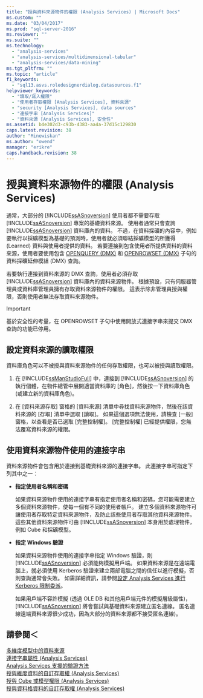 ```yaml
---
title: "授與資料來源物件的權限 (Analysis Services) | Microsoft Docs"
ms.custom: ""
ms.date: "03/04/2017"
ms.prod: "sql-server-2016"
ms.reviewer: ""
ms.suite: ""
ms.technology: 
  - "analysis-services"
  - "analysis-services/multidimensional-tabular"
  - "analysis-services/data-mining"
ms.tgt_pltfrm: ""
ms.topic: "article"
f1_keywords: 
  - "sql13.asvs.roledesignerdialog.datasources.f1"
helpviewer_keywords: 
  - "讀取/寫入權限"
  - "使用者存取權限 [Analysis Services], 資料來源"
  - "security [Analysis Services], data sources"
  - "連接字串 [Analysis Services]"
  - "資料來源 [Analysis Services], 安全性"
ms.assetid: b4e302d3-c93b-4383-aa4a-37d15c129830
caps.latest.revision: 38
author: "Minewiskan"
ms.author: "owend"
manager: "erikre"
caps.handback.revision: 38
---
```

# 授與資料來源物件的權限 (Analysis Services)
  通常，大部分的 [!INCLUDE[ssASnoversion](../../includes/ssasnoversion-md.md)] 使用者都不需要存取 [!INCLUDE[ssASnoversion](../../includes/ssasnoversion-md.md)] 專案的基礎資料來源。 使用者通常只會查詢 [!INCLUDE[ssASnoversion](../../includes/ssasnoversion-md.md)] 資料庫內的資料。 不過，在資料採礦的內容中，例如要執行以採礦模型為基礎的預測時，使用者就必須聯結採礦模型的所獲得 (Learned) 資料與使用者提供的資料。 若要連接到包含使用者所提供資料的資料來源，使用者要使用包含 [OPENQUERY &#40;DMX&#41;](../Topic/OPENQUERY%20\(DMX\).md) 和 [OPENROWSET &#40;DMX&#41;](../Topic/OPENROWSET%20\(DMX\).md) 子句的資料採礦延伸模組 (DMX) 查詢。  
  
 若要執行連接到資料來源的 DMX 查詢，使用者必須存取 [!INCLUDE[ssASnoversion](../../includes/ssasnoversion-md.md)] 資料庫內的資料來源物件。 根據預設，只有伺服器管理員或資料庫管理員擁有存取資料來源物件的權限。 這表示除非管理員授與權限，否則使用者無法存取資料來源物件。  
  
> [!IMPORTANT]  
>  基於安全性的考量，在 OPENROWSET 子句中使用開放式連接字串來提交 DMX 查詢的功能已停用。  
  
## 設定資料來源的讀取權限  
 資料庫角色可以不被授與資料來源物件的任何存取權限，也可以被授與讀取權限。  
  
1.  在 [!INCLUDE[ssManStudioFull](../../includes/ssmanstudiofull-md.md)] 中，連接到 [!INCLUDE[ssASnoversion](../../includes/ssasnoversion-md.md)] 的執行個體，在物件總管中展開適當資料庫的 [角色]，然後按一下資料庫角色 (或建立新的資料庫角色)。  
  
2.  在 [資料來源存取] 窗格的 [資料來源] 清單中尋找資料來源物件，然後在該資料來源的 [存取] 清單中選取 [讀取]。 如果這個選項無法使用，請檢查 [一般] 窗格，以查看是否已選取 [完整控制權]。 [完整控制權] 已經提供權限，您無法覆寫資料來源的權限。  
  
## 使用資料來源物件使用的連接字串  
 資料來源物件會包含用於連接到基礎資料來源的連接字串。 此連接字串可指定下列其中之一：  
  
-   **指定使用者名稱和密碼**  
  
     如果資料來源物件使用的連接字串有指定使用者名稱和密碼，您可能需要建立多個資料來源物件，使每一個有不同的使用者帳戶。 建立多個資料來源物件可讓使用者存取特定資料來源物件，及防止該些使用者存取其他資料來源物件。 這些其他資料來源物件可由 [!INCLUDE[ssASnoversion](../../includes/ssasnoversion-md.md)] 本身用於處理物件，例如 Cube 和採礦模型。  
  
-   **指定 Windows 驗證**  
  
     如果資料來源物件使用的連接字串指定 Windows 驗證，則 [!INCLUDE[ssASnoversion](../../includes/ssasnoversion-md.md)] 必須能夠模擬用戶端。 如果資料來源是在遠端電腦上，就必須使用 Kerberos 驗證來建立兩部電腦之間的信任以進行模擬，否則查詢通常會失敗。 如需詳細資訊，請參閱[設定 Analysis Services 進行 Kerberos 限制委派](../../analysis-services/instances/configure-analysis-services-for-kerberos-constrained-delegation.md)。  
  
     如果用戶端不容許模擬 (透過 OLE DB 和其他用戶端元件的模擬層級屬性)，[!INCLUDE[ssASnoversion](../../includes/ssasnoversion-md.md)] 將會嘗試與基礎資料來源建立匿名連線。 匿名連線遠端資料來源很少成功，因為大部分的資料來源都不接受匿名連線)。  
  
## 請參閱＜  
 [多維度模型中的資料來源](../../analysis-services/multidimensional-models/data-sources-in-multidimensional-models.md)   
 [連接字串屬性 &#40;Analysis Services&#41;](../../analysis-services/instances/connection-string-properties-analysis-services.md)   
 [Analysis Services 支援的驗證方法](../../analysis-services/instances/authentication-methodologies-supported-by-analysis-services.md)   
 [授與維度資料的自訂存取權 &#40;Analysis Services&#41;](../../analysis-services/multidimensional-models/grant-custom-access-to-dimension-data-analysis-services.md)   
 [授與 Cube 或模型權限 &#40;Analysis Services&#41;](../../analysis-services/multidimensional-models/grant-cube-or-model-permissions-analysis-services.md)   
 [授與資料格資料的自訂存取權 &#40;Analysis Services&#41;](../../analysis-services/multidimensional-models/grant-custom-access-to-cell-data-analysis-services.md)  
  
  